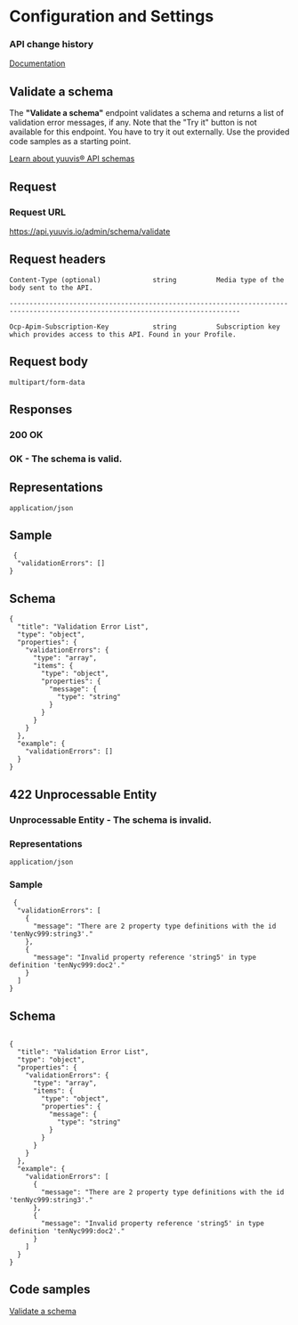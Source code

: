 # Configuration and Settings

### API change history

[Documentation](https://yuuvis.io/how-to)


## Validate a schema

The **"Validate a schema"** endpoint validates a schema and returns a list of validation error messages, if any. Note that the "Try it" button is not available for this endpoint. You have to try it out externally. Use the provided code samples as a starting point.

[Learn about yuuvis® API schemas](https://yuuvis.io/how-to/schema)

## Request

### Request URL

https://api.yuuvis.io/admin/schema/validate

## Request headers

```
Content-Type (optional)             string          Media type of the body sent to the API.

--------------------------------------------------------------------------------------------------------------------------------

Ocp-Apim-Subscription-Key           string          Subscription key which provides access to this API. Found in your Profile.

```

## Request body

`multipart/form-data`

## Responses

### 200 OK                          

### OK - The schema is valid.      

## Representations

`application/json`

## Sample
```
 {
  "validationErrors": []
}

```
## Schema
```
{
  "title": "Validation Error List",
  "type": "object",
  "properties": {
    "validationErrors": {
      "type": "array",
      "items": {
        "type": "object",
        "properties": {
          "message": {
            "type": "string"
          }
        }
      }
    }
  },
  "example": {
    "validationErrors": []
  }
}
```
## 422 Unprocessable Entity

### Unprocessable Entity - The schema is invalid.

### Representations

`application/json`

### Sample
```
 {
  "validationErrors": [
    {
      "message": "There are 2 property type definitions with the id 'tenNyc999:string3'."
    },
    {
      "message": "Invalid property reference 'string5' in type definition 'tenNyc999:doc2'."
    }
  ]
}
```

## Schema
```

{
  "title": "Validation Error List",
  "type": "object",
  "properties": {
    "validationErrors": {
      "type": "array",
      "items": {
        "type": "object",
        "properties": {
          "message": {
            "type": "string"
          }
        }
      }
    }
  },
  "example": {
    "validationErrors": [
      {
        "message": "There are 2 property type definitions with the id 'tenNyc999:string3'."
      },
      {
        "message": "Invalid property reference 'string5' in type definition 'tenNyc999:doc2'."
      }
    ]
  }
}
```
## Code samples

[Validate a schema](./Post-Schema-Validate.java)